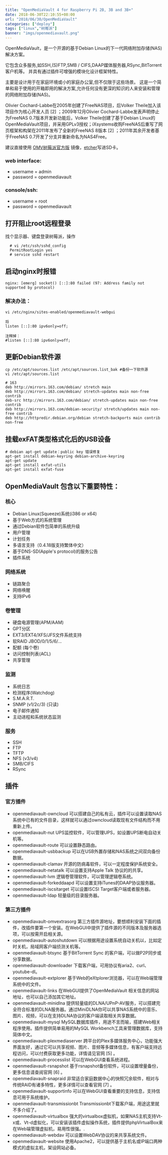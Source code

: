 ```yaml
---
title: "OpenMediaVault 4 for Raspberry Pi 2B, 3B and 3B+"
date: 2018-06-30T22:10:55+08:00
url: "2018/06/30/OpenMediaVault"
categories: ["deploy"]
tags: ["linux","树莓派"]
banner: "imgs/openmediavault.png"
---
```


OpenMediaVault，是一个开源的基于Debian Linux的下一代网络附加存储(NAS)解决方案。

它包含众多服务,如SSH,(S)FTP,SMB / CIFS,DAAP媒体服务器,RSync,BitTorrent客户机等。 并具有通过插件可增强的模块化设计框架特性。

主要是设计用于在家庭环境或小的家庭办公室,但不仅限于这些场景。 这是一个简单和易于使用的开箱即用的解决方案,允许任何没有更深的知识的人来安装和管理的网络附加存储(NAS)。

Olivier Cochard-Labbe在2005年创建了FreeNAS项目，后Volker Theile加入该项目作为核心开发人员 [2]  ；2009年12月Olivier Cochard-Labbe发表声明停止为FreeNAS 0.7版本开发新功能后，Volker Theile创建了基于Debian Linux的OpenMediaVault项目，并采用GPLv3授权；iXsystems收购FreeNAS后重写了网页框架和构架在2011年发布了全新的FreeNAS 8版本 [2]  ；2011年其余开发者基于FreeNAS 0.7开发了分支并重新命名为NAS4Free。

<!--more-->

建议直接使用 [OMV树莓派官方版](https://sourceforge.net/projects/openmediavault/files/Raspberry%20Pi%20images/) 镜像，[etcher](https://etcher.io)写进SD卡。


### web interface:
  - username = admin
  - password = openmediavault

### console/ssh:
  - username = root
  - password = openmediavault

## 打开阻止root远程登录
找个显示器、键盘登录树莓派，操作
```
  # vi /etc/ssh/sshd_config
  PermitRootLogin yes
  # service sshd restart
```

## 启动nginx时报错
```
nginx: [emerg] socket() [::]:80 failed (97: Address family not supported by protocol)
```
### 解决办法：
```
vi /etc/nginx/sites-enabled/openmediavault-webgui

将
listen [::]:80 ipv6only=off;

注释掉：
#listen [::]:80 ipv6only=off;
```

## 更新Debian软件源
```
cp /etc/apt/sources.list /etc/apt/sources.list_bak #备份一下软件源
vi /etc/apt/sources.list

# 163
deb http://mirrors.163.com/debian/ stretch main
deb http://mirrors.163.com/debian/ stretch-updates main non-free contrib
deb-src http://mirrors.163.com/debian/ stretch-updates main non-free contrib
deb http://mirrors.163.com/debian-security/ stretch/updates main non-free contrib
deb http://httpredir.debian.org/debian stretch-backports main contrib non-free
```

## 挂载exFAT类型格式化后的USB设备
```
# debian apt-get update：public key 错误修复
apt-get install debian-keyring debian-archive-keyring
apt-get update
apt-get install exfat-utils
apt-get install exfat-fuse
```

## OpenMediaVault 包含以下重要特性：
### 核心
* Debian Linux(Squeeze)系统(i386 or x64)
* 基于Web方式的系统管理
* 通过Debian软件包简单的系统升级
* 用户管理
* 计划任务
* 多语言支持（0.4.18版支持繁体中文）
* 基于DNS-SD(Apple's protocol)的服务公告
* 插件系统

### 网络系统
* 链路聚合
* 网络唤醒
* 支持IPv6

### 卷管理
* 硬盘电源管理(APM/AAM)
* GPT分区
* EXT3/EXT4/XFS/JFS文件系统支持
* 软RAID JBOD/0/1/5/6/...
* 配额 (每个卷)
* 访问控制列表(ACL)
* 共享管理

### 监测
* 系统日志
* 检测程序(Watchdog)
* S.M.A.R.T.
* SNMP (v1/2c/3) (只读)
* 电子邮件通知
* 主动进程和系统状态监测

### 服务
* SSH
* FTP
* TFTP
* NFS (v3/v4)
* SMB/CIFS
* RSync

## 插件
### 官方插件
* openmediavault-owncloud
可以搭建自己的私有云，插件可以设置读取NAS系统中已有的文件目录，这样就可以通过owncloud读取现有文件结构而不用重新上传。
* openmediavault-nut
UPS监控软件，可以管理UPS，如设置UPS断电自动关机等。
* openmediavault-route
可以设置静态路由。
* openmediavault-usbbackup
可以在USB外置存储和NAS系统之间双向备份数据。
* openmediavault-clamav
开源的防病毒软件，可以一定程度保护系统安全。
* openmediavault-netatalk
可以设置支持Apple Talk 协议的的共享。
* openmediavault-lvm
逻辑卷管理软件，可以管理逻辑卷系统。
* openmediavault-forkeddaapd
可以设置支持iTunes的DAAP协议服务器。
* openmediavault-iscsitarget
可以设置ISCSI Target客户端或者服务器。
* openmediavault-ldap
轻量级的目录服务器。

### 第三方插件
* openmediavault-omvextrasorg
第三方插件源地址，要想顺利安装下面的插件，改插件要第一个安装。在WebGUI中提供了插件源的不同版本及服务器选项，可以按需开启相关源。
* openmediavault-autoshutdown
可以根据用途设置系统自动关机以，比如定时关机，局域网客户端侦测关机等。
* openmediavault-btsync
基于BitTorrent Sync 的客户端，可以做P2P同步或分享数据。
* openmediavault-downloader
下载客户端，可用协议有aria2、curl、youtube-dl。
* openmediavault-extplorer
基于Web的eXtplorer浏览器，可以在Web端管理系统中的文件。
* openmediavault-links
在WebGUI提供了OpenMediaVault 相关信息的网站地址，也可以自己添加其它地址。
* openmediavault-minidlna
提供轻量级的DLNA/UPnP-AV服务，可以搭建完全符合标准的DLNA服务器。通过MiniDLNA你可以共享NAS系统中的音乐、图片、视频，可以在支持DLNA协议的客户端读取相关共享数据。
* openmediavault-mysql
MySQL数据库插件，用途不言而喻，搭建Web相关程序使用。插件提供简单易用的MySQL Workbench工具来管理数据库，支持简体中文。
* openmediavault-plexmediaserver
跨平台的Plex多媒体服务中心，功能强大界面友好，通过它可以共享视频、图片、音频等多媒体信息，有客户端支持远程访问，可以付费获取更多功能，详情请见官网 [5]  。
* openmediavault-processlist
可以在WebGUI查看系统进程。
* openmediavault-rsnapshot
基于rsnapshot备份软件，可以设置增量备份，更多信息请查阅官网 [6]  。
* openmediavault-snapraid
非常适合家庭数据中心的快照冗余软件，相对与传统RAID有诸多特性，更多详情可以查看官网 [7]  。
* openmediavault-supportinfo
可以在WebGUI查看重要的支持信息，支持信息可用于系统维护。
* openmediavault-transmissionbt
Transmissionbt下载客户端，用途这里就不多介绍了。
* openmediavault-virtualbox
强大的virtualbox虚拟机，如果NAS主机支持Vt-x或、Vt-d虚拟化，可以安装该插件虚拟操作系统，插件提供phpVirtualBox来在Web端管理虚拟机，易用性很强。.
* openmediavault-webdav
可以设置WebDAV协议的来共享系统文件。
* openmediavault-website
使用Apache2，可以提供基于主机名或IP端口两种模式的虚拟主机，架设网站必备。

<!--more-->
